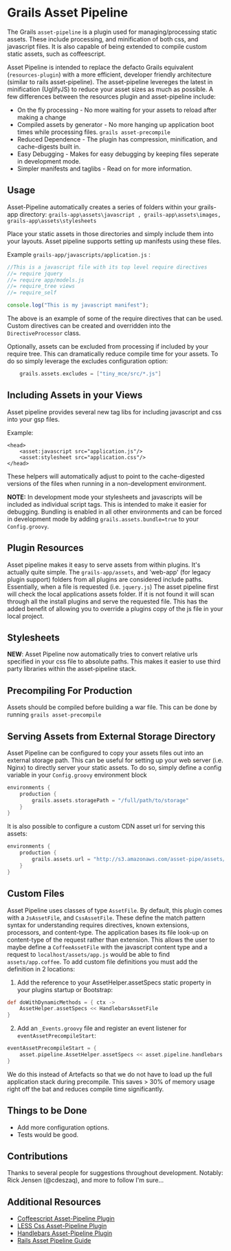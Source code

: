 Grails Asset Pipeline
=====================
The Grails `asset-pipeline` is a plugin used for managing/processing static assets. These include processing, and minification of both css, and javascript files. It is also capable of being extended to compile custom static assets, such as coffeescript.

Asset Pipeline is intended to replace the defacto Grails equivalent (`resources-plugin`) with a more efficient, developer friendly architecture (similar to rails asset-pipeline). The asset-pipeline levereges the latest in minification (UglifyJS) to reduce your asset sizes as much as possible. A few differences between the resources plugin and asset-pipeline include:

* On the fly processing - No more waiting for your assets to reload after making a change
* Compiled assets by generator - No more hanging up application boot times while processing files. `grails asset-precompile`
* Reduced Dependence - The plugin has compression, minification, and cache-digests built in.
* Easy Debugging - Makes for easy debugging by keeping files seperate in development mode.
* Simpler manifests and taglibs - Read on for more information.


Usage
-----
Asset-Pipeline automatically creates a series of folders within your grails-app directory: `grails-app\assets\javascript , grails-app\assets\images, grails-app\assets\stylesheets`

Place your static assets in those directories and simply include them into your layouts. Asset pipeline supports setting up manifests using these files.

Example `grails-app/javascripts/application.js` :

```javascript
//This is a javascript file with its top level require directives
//= require jquery
//= require app/models.js
//= require_tree views
//= require_self

console.log("This is my javascript manifest");
```

The above is an example of some of the require directives that can be used. Custom directives can be created and overridden into the `DirectiveProcessor` class.

Optionally, assets can be excluded from processing if included by your require tree. This can dramatically reduce compile time for your assets. To do so simply leverage the excludes configuration option:

```groovy
	grails.assets.excludes = ["tiny_mce/src/*.js"]
```

Including Assets in your Views
------------------------------
Asset pipeline provides several new tag libs for including javascript and css into your gsp files.

Example:
```gsp
<head>
	<asset:javascript src="application.js"/>
	<asset:stylesheet src="application.css"/>
</head>
```

These helpers will automatically adjust to point to the cache-digested versions of the files when running in a non-development environment.

**NOTE:** In development mode your stylesheets and javascripts will be included as individual script tags. This is intended to make it easier for debugging. Bundling is enabled in all other environments and can be forced in development mode by adding `grails.assets.bundle=true` to your `Config.groovy`.

Plugin Resources
----------------
Asset pipeline makes it easy to serve assets from within plugins. It's actually quite simple. The `grails-app/assets`, and 'web-app' (for legacy plugin support) folders from all plugins are considered include paths. Essentially, when a file is requested (i.e. `jquery.js`) The asset pipeline first will check the local applications assets folder. If it is not found it will scan through all the install plugins and serve the requested file. This has the added benefit of allowing you to override a plugins copy of the js file in your local project.

Stylesheets
-----------
**NEW**: Asset Pipeline now automatically tries to convert relative urls specified in your css file to absolute paths. This makes it easier to use third party libraries within the asset-pipeline stack.

Precompiling For Production
---------------------------
Assets should be compiled before building a war file. This can be done by running `grails asset-precompile`

Serving Assets from External Storage Directory
----------------------------------------------
Asset Pipeline can be configured to copy your assets files out into an external storage path. This can be useful for setting up your web server (i.e. Nginx) to directly server your static assets. To do so, simply define a config variable in your `Config.groovy` environment block

```groovy
environments {
	production {
		grails.assets.storagePath = "/full/path/to/storage"
	}
}
```

It is also possible to configure a custom CDN asset url for serving this assets:

```groovy
environments {
	production {
		grails.assets.url = "http://s3.amazonaws.com/asset-pipe/assets/"
	}
}
```

Custom Files
------------
Asset Pipeline uses classes of type `AssetFile`. By default, this plugin comes with a `JsAssetFile`, and `CssAssetFile`. These define the match pattern syntax for understanding requires directives, known extensions, processors, and content-type. The application bases its file look-up on content-type of the request rather than extension. This allows the user to maybe define a `CoffeeAssetFile` with the javascript content type and a request to `localhost/assets/app.js` would be able to find `assets/app.coffee`. To add custom file definitions you must add the definition in 2 locations:

1. Add the reference to your AssetHelper.assetSpecs static property in your plugins startup or Bootstrap:

```groovy
def doWithDynamicMethods = { ctx ->
	AssetHelper.assetSpecs << HandlebarsAssetFile
}
```

2. Add an `_Events.groovy` file and register an event listener for `eventAssetPrecompileStart`:

```groovy
eventAssetPrecompileStart = {
	asset.pipeline.AssetHelper.assetSpecs << asset.pipeline.handlebars.HandlebarsAssetFile
}
```

We do this instead of Artefacts so that we do not have to load up the full application stack during precompile. This saves > 30% of memory usage right off the bat and reduces compile time significantly.


Things to be Done
-----------------
* Add more configuration options.
* Tests would be good.

Contributions
-------------
Thanks to several people for suggestions throughout development. Notably: Rick Jensen (@cdeszaq), and more to follow I'm sure...

Additional Resources
--------------------
* [Coffeescript Asset-Pipeline Plugin](http://github.com/bertramdev/coffee-grails-asset-pipeline)
* [LESS Css Asset-Pipeline Plugin](http://github.com/bertramdev/less-grails-asset-pipeline)
* [Handlebars Asset-Pipeline Plugin](http://github.com/bertramdev/handlebars-grails-asset-pipeline)
* [Rails Asset Pipeline Guide](http://guides.rubyonrails.org/asset_pipeline.html)

